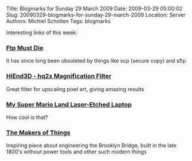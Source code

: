 Title: Blogmarks for Sunday 29 March 2009
Date: 2009-03-29 05:00:02
Slug: 20090329-blogmarks-for-sunday-29-march-2009
Location: Server
Authors: Michiel Scholten
Tags: blogmarks

<p>Interesting links of this week:</p>
<h3><a href="http://mywiki.wooledge.org/FtpMustDie">Ftp Must Die</a></h3>
<p>It has since long been obsoleted by things like scp (secure copy) and sftp</p>
<h3><a href="http://www.hiend3d.com/hq2x.html">HiEnd3D - hq2x Magnification Filter</a></h3>
<p>Great filter for upscaling pixel art, giving amazing results</p>
<h3><a href="http://www.hypercombofinish.com/post.php?id=71">My Super Mario Land Laser-Etched Laptop</a></h3>
<p>How cool is that?</p>
<h3><a href="http://www.randsinrepose.com/archives/2009/03/23/the_makers_of_things.html">The Makers of Things</a></h3>
<p>Inspiring piece about engineering the Brooklyn Bridge, built in the late 1800's without power tools and other such modern things</p>
